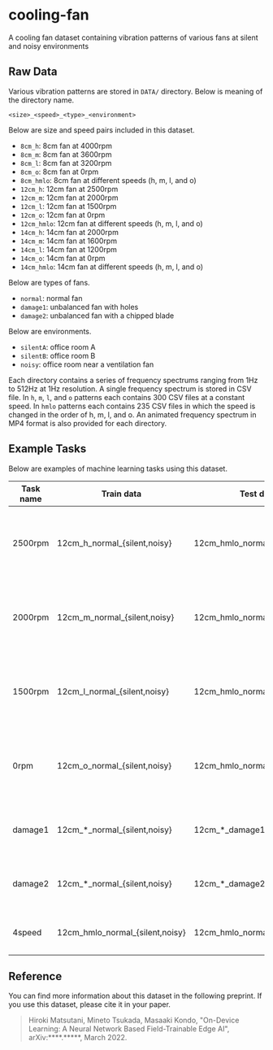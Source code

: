 # cooling-fan
A cooling fan dataset containing vibration patterns of various fans at silent and noisy environments
## Raw Data
Various vibration patterns are stored in `DATA/` directory. Below is meaning of the directory name.
~~~
<size>_<speed>_<type>_<environment>
~~~
Below are size and speed pairs included in this dataset.
- `8cm_h`: 8cm fan at 4000rpm
- `8cm_m`: 8cm fan at 3600rpm
- `8cm_l`: 8cm fan at 3200rpm
- `8cm_o`: 8cm fan at 0rpm
- `8cm_hmlo`: 8cm fan at different speeds (h, m, l, and o)
- `12cm_h`: 12cm fan at 2500rpm
- `12cm_m`: 12cm fan at 2000rpm
- `12cm_l`: 12cm fan at 1500rpm
- `12cm_o`: 12cm fan at 0rpm
- `12cm_hmlo`: 12cm fan at different speeds (h, m, l, and o)
- `14cm_h`: 14cm fan at 2000rpm
- `14cm_m`: 14cm fan at 1600rpm
- `14cm_l`: 14cm fan at 1200rpm
- `14cm_o`: 14cm fan at 0rpm
- `14cm_hmlo`: 14cm fan at different speeds (h, m, l, and o)

Below are types of fans.
- `normal`: normal fan
- `damage1`: unbalanced fan with holes
- `damage2`: unbalanced fan with a chipped blade

Below are environments.
- `silentA`: office room A
- `silentB`: office room B
- `noisy`: office room near a ventilation fan

Each directory contains a series of frequency spectrums ranging from 1Hz to 512Hz at 1Hz resolution. A single frequency spectrum is stored in CSV file. In `h`, `m`, `l`, and `o` patterns each contains 300 CSV files at a constant speed. In `hmlo` patterns each contains 235 CSV files in which the speed is changed in the order of h, m, l, and o. An animated frequency spectrum in MP4 format is also provided for each directory.

## Example Tasks
Below are examples of machine learning tasks using this dataset.

| Task name | Train data | Test data | Description |
| ---- | ---- | ---- | ---- |
| 2500rpm | 12cm_h_normal_{silent,noisy} | 12cm_hmlo_normal_{silent,noisy} | To detect different fan speeds other than 2500rpm at a given environment |
| 2000rpm | 12cm_m_normal_{silent,noisy} | 12cm_hmlo_normal_{silent,noisy} | To detect different fan speeds other than 2000rpm at a given environment |
| 1500rpm | 12cm_l_normal_{silent,noisy} | 12cm_hmlo_normal_{silent,noisy} | To detect different fan speeds other than 1500rpm at a given environment |
| 0rpm    | 12cm_o_normal_{silent,noisy} | 12cm_hmlo_normal_{silent,noisy} | To detect different fan speeds other than 0rpm at a given environment |
| damage1 | 12cm_\*\_normal_{silent,noisy} | 12cm_\*\_damage1_{silent,noisy} | To detect damaged fan at a given environment |
| damage2 | 12cm_\*\_normal_{silent,noisy} | 12cm_\*\_damage2_{silent,noisy} | To detect damaged fan at a given environment |
| 4speed | 12cm_hmlo_normal_{silent,noisy} | 12cm_hmlo_normal_{silent,noisy} | To classify four speeds at a given environment |

## Reference
You can find more information about this dataset in the following preprint. If you use this dataset, please cite it in your paper.
> Hiroki Matsutani, Mineto Tsukada, Masaaki Kondo, "On-Device Learning: A Neural Network Based Field-Trainable Edge AI", 	arXiv:\*\*\*\*.\*\*\*\*\*, March 2022.
